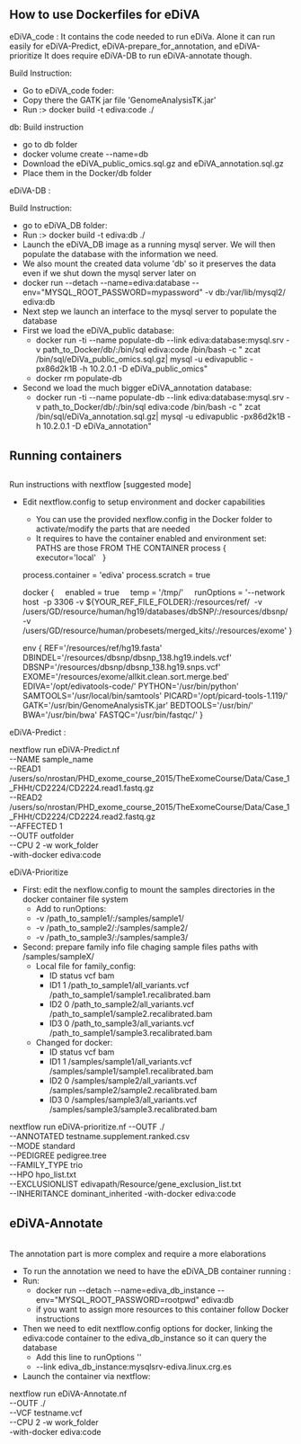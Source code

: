 ## How to use Dockerfiles for eDiVA ##

eDiVA_code : 
It contains the code needed to run eDiVa.
Alone it can run easily for eDiVA-Predict, eDiVA-prepare_for_annotation, and eDiVA-prioritize
It does require eDiVA-DB to run eDiVA-annotate though.

Build Instruction:
* Go to eDiVA_code foder:
* Copy there the GATK jar file 'GenomeAnalysisTK.jar'
* Run :> docker build -t ediva:code ./

db:
Build instruction
* go to db folder
* docker volume create --name=db
* Download the eDiVA_public_omics.sql.gz and eDiVA_annotation.sql.gz
* Place them in the Docker/db folder 

eDiVA-DB : 

Build Instruction:
* go to eDiVA_DB folder: 
* Run :> docker build -t ediva:db ./
* Launch the eDiVA_DB image as a running mysql server. We will then populate the database with the information we need.
* We also mount the created data volume 'db' so it preserves the data even if we shut down the mysql server later on
* docker run --detach --name=ediva:database --env="MYSQL_ROOT_PASSWORD=mypassword" -v db:/var/lib/mysql2/  ediva:db
* Next step we launch an interface to the mysql server to populate the database
* First we load the eDiVA_public database:
  * docker run -ti --name populate-db --link ediva:database:mysql.srv -v path_to_Docker/db/:/bin/sql ediva:code /bin/bash -c " zcat /bin/sql/eDiVa_public_omics.sql.gz| mysql -u edivapublic -px86d2k1B -h 10.2.0.1 -D eDiVa_public_omics"
  * docker rm populate-db
* Second we load the much bigger eDiVA_annotation database:
  *  docker run -ti --name populate-db --link ediva:database:mysql.srv -v path_to_Docker/db/:/bin/sql ediva:code /bin/bash -c " zcat /bin/sql/eDiVa_annotation.sql.gz| mysql -u edivapublic -px86d2k1B -h 10.2.0.1 -D eDiVa_annotation" 




######
##
## Running containers
##
#####

Run instructions with nextflow [suggested mode]
* Edit nextflow.config to setup environment and docker capabilities
  * You can use the provided nexflow.config in the Docker folder to activate/modify the parts that are needed
  * It requires to have the container enabled and environment set: PATHS are those FROM THE CONTAINER
  process {
  executor='local'
  }

  process.container = 'ediva'
  process.scratch = true

  docker {
    enabled = true
    temp = '/tmp/'
    runOptions = '--network host  -p 3306 -v ${YOUR_REF_FILE_FOLDER}:/resources/ref/  -v /users/GD/resource/human/hg19/databases/dbSNP/:/resources/dbsnp/  -v /users/GD/resource/human/probesets/merged_kits/:/resources/exome'
  }

  env {
    REF='/resources/ref/hg19.fasta'
    DBINDEL='/resources/dbsnp/dbsnp_138.hg19.indels.vcf'
    DBSNP='/resources/dbsnp/dbsnp_138.hg19.snps.vcf'
    EXOME='/resources/exome/allkit.clean.sort.merge.bed'
    EDIVA='/opt/edivatools-code/'
    PYTHON='/usr/bin/python'
    SAMTOOLS='/usr/local/bin/samtools'
    PICARD='/opt/picard-tools-1.119/'
    GATK='/usr/bin/GenomeAnalysisTK.jar'
    BEDTOOLS='/usr/bin/'
    BWA='/usr/bin/bwa'
    FASTQC='/usr/bin/fastqc/'
  }


eDiVA-Predict : 

nextflow run eDiVA-Predict.nf \
--NAME sample_name \
--READ1 /users/so/nrostan/PHD_exome_course_2015/TheExomeCourse/Data/Case_1_FHHt/CD2224/CD2224.read1.fastq.gz \
--READ2 /users/so/nrostan/PHD_exome_course_2015/TheExomeCourse/Data/Case_1_FHHt/CD2224/CD2224.read2.fastq.gz \
--AFFECTED 1 \
--OUTF outfolder \
--CPU 2  -w work_folder \
-with-docker ediva:code


eDiVA-Prioritize

* First: edit the nexflow.config to mount the samples directories in the docker container file system
  * Add to runOptions: 
  * -v /path_to_sample1/:/samples/sample1/
  * -v /path_to_sample2/:/samples/sample2/
  * -v /path_to_sample3/:/samples/sample3/
* Second: prepare family info file chaging sample files paths with /samples/sampleX/
  * Local file for family_config:
    * ID status vcf bam
    * ID1 1 /path_to_sample1/all_variants.vcf /path_to_sample1/sample1.recalibrated.bam
    * ID2 0 /path_to_sample2/all_variants.vcf /path_to_sample1/sample2.recalibrated.bam
    * ID3 0 /path_to_sample3/all_variants.vcf /path_to_sample1/sample3.recalibrated.bam
  * Changed for docker:
    * ID status vcf bam
    * ID1 1 /samples/sample1/all_variants.vcf /samples/sample1/sample1.recalibrated.bam
    * ID2 0 /samples/sample2/all_variants.vcf /samples/sample2/sample2.recalibrated.bam
    * ID3 0 /samples/sample3/all_variants.vcf /samples/sample3/sample3.recalibrated.bam


nextflow run eDiVA-prioritize.nf --OUTF ./\
        --ANNOTATED testname.supplement.ranked.csv \
        --MODE standard \
        --PEDIGREE pedigree.tree \
        --FAMILY_TYPE trio \
        --HPO hpo_list.txt \
        --EXCLUSIONLIST edivapath/Resource/gene_exclusion_list.txt \
        --INHERITANCE dominant_inherited -with-docker ediva:code

######
##
##  eDiVA-Annotate  
##
######

The annotation part is more complex and require a more elaborations

* To run the annotation we need to have the eDiVA_DB container running :
* Run:
  * docker run --detach --name=ediva_db_instance --env="MYSQL_ROOT_PASSWORD=rootpwd" ediva:db
  * if you want to assign more resources to this container follow Docker instructions
* Then we need to edit nextflow.config options for docker, linking the ediva:code container to the ediva_db_instance so it can query the database
  * Add this line to runOptions '' 
  * --link ediva_db_instance:mysqlsrv-ediva.linux.crg.es
* Launch the container via nextflow:
 

nextflow run eDiVA-Annotate.nf \
        --OUTF ./ \
        --VCF testname.vcf \
        --CPU 2  -w work_folder \
        -with-docker ediva:code



